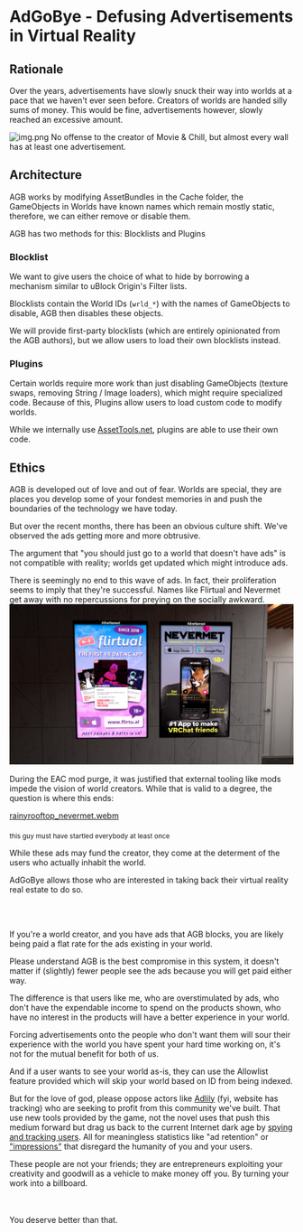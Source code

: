 # AdGoBye - Defusing Advertisements in Virtual Reality

## Rationale

Over the years, advertisements have slowly snuck their way into worlds at a pace that we haven't ever seen
before. Creators of worlds are handed silly sums of money. This would be fine, advertisements however, slowly reached an
excessive amount.

![img.png](Marketing%2Fimg.png)
No offense to the creator of Movie & Chill, but almost every wall has at least one advertisement.

## Architecture

AGB works by modifying AssetBundles in the Cache folder, the GameObjects in Worlds have known names which remain
mostly static, therefore, we can either remove or disable them.

AGB has two methods for this: Blocklists and Plugins

### Blocklist

We want to give users the choice of what to hide by borrowing a mechanism similar to uBlock Origin's Filter lists.

Blocklists contain the World IDs (`wrld_*`) with the names of GameObjects to disable, AGB then disables these
objects.

We will provide first-party blocklists (which are entirely opinionated from the AGB authors), but we allow users to
load their own blocklists instead.

### Plugins

Certain worlds require more work than just disabling GameObjects (texture swaps, removing String / Image loaders), which
might require specialized code.
Because of this, Plugins allow users to load custom code to modify worlds.

While we internally use [AssetTools.net](https://github.com/nesrak1/AssetsTools.NET), plugins are able to use their own
code.

## Ethics

AGB is developed out of love and out of fear.
Worlds are special,
they are places you develop some of your fondest memories in and push the boundaries of the technology we have today.

But over the recent months, there has been an obvious culture shift.
We've observed the ads getting more and more obtrusive.

The argument that "you should just go to a world that doesn't have ads"
is not compatible with reality; worlds get updated which might introduce ads.

There is seemingly no end to this wave of ads. In fact, their proliferation seems to imply that they're successful.
Names like Flirtual and Nevermet get away with no repercussions for preying on the socially awkward.
![Two advertisements for Flirtual and Nevermet that market themselves for making friends](Marketing/datingads.png)

During the EAC mod purge, it was justified that external tooling like mods impede the vision of world creators.
While that is valid to a degree, the question is where this ends:

[rainyrooftop_nevermet.webm](https://github.com/AdGoBye/AdGoBye/assets/126194895/62b9799f-f4e0-4387-9f8c-042889d3625c)


<Sub>this guy must have startled everybody at least once</sub>

While these ads may fund the creator, they come at the determent of the users who actually inhabit the world.

AdGoBye allows those who are interested in taking back their virtual reality real estate to do so.

<br/><br/>

If you're a world creator, and you have ads that AGB blocks,
you are likely being paid a flat rate for the ads existing in your world.

Please understand AGB is the best compromise in this system, it doesn't matter if (slightly) fewer people see the ads
because you will get paid either way.

The difference is that users like me, who are overstimulated by ads,
who don't have the expendable income to spend on the products shown,
who have no interest in the products will have a better experience in your world.

Forcing advertisements onto the people who don't want them will sour their experience with the world
you have spent your hard time working on, it's not for the mutual benefit for both of us.

And if a user wants to see your world as-is, they can use the Allowlist feature provided which will skip your world
based on ID from being indexed.

But for the love of god, please oppose actors like [Adlily](https://adli.ly) (fyi, website has tracking) who are
seeking to profit from this community we've built.
That use new tools provided by the game, not the novel uses that push this medium forward but drag us back to the
current Internet dark age
by [spying and tracking users](https://web.archive.org/web/20231120221251/https://adli.ly/analytics/retention).
All for meaningless statistics like "ad retention"
or ["impressions"](https://web.archive.org/web/20231015041525/https://adli.ly/faq#whats-an-impression)
that disregard the humanity of you and your users.

These people are not your friends;
they are entrepreneurs exploiting your creativity and goodwill as a vehicle to make money off you.
By turning your work into a billboard.

<br/><br/>
You deserve better than that.
